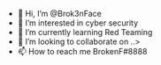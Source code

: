 - 👋 Hi, I’m @Brok3nFace
- 👀 I’m interested in cyber security
- 🌱 I’m currently learning Red Teaming
- 💞️ I’m looking to collaborate on ..>
- 📫 How to reach me BrokenF#8888

<!---
Brok3nFace/Brok3nFace is a ✨ special ✨ repository because its `README.md` (this file) appears on your GitHub profile.
You can click the Preview link to take a look at your changes.
--->
